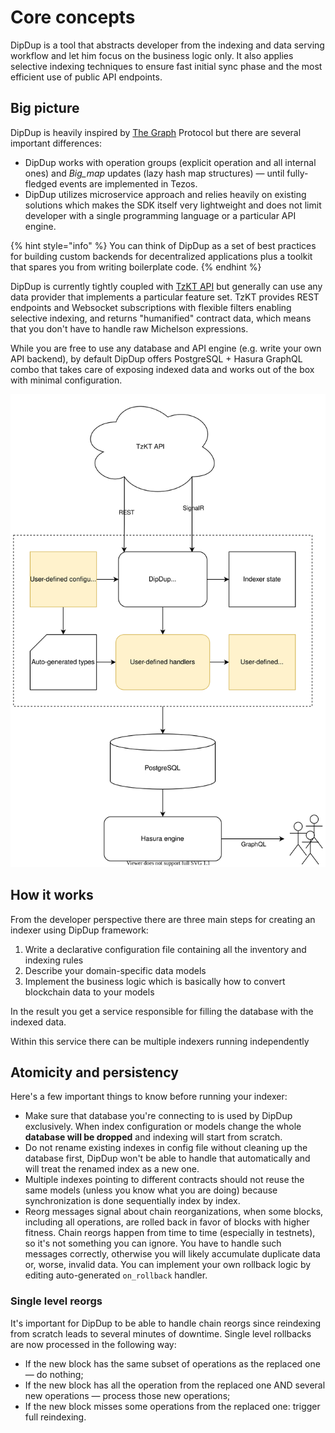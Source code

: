# Core concepts

DipDup is a tool that abstracts developer from the indexing and data serving workflow and let him focus on the business logic only. It also applies selective indexing techniques to ensure fast initial sync phase and the most efficient use of public API endpoints.

## Big picture

DipDup is heavily inspired by [The Graph](https://thegraph.com/) Protocol but there are several important differences:

* DipDup works with operation groups \(explicit operation and all internal ones\) and _Big\_map_ updates \(lazy hash map structures\) — until fully-fledged events are implemented in Tezos.
* DipDup utilizes microservice approach and relies heavily on existing solutions which makes the SDK itself very lightweight and does not limit developer with a single programming language or a particular API engine.

{% hint style="info" %}
You can think of DipDup as a set of best practices for building custom backends for decentralized applications plus a toolkit that spares you from writing boilerplate code.
{% endhint %}

DipDup is currently tightly coupled with [TzKT API](http://api.tzkt.io/) but generally can use any data provider that implements a particular feature set. TzKT provides REST endpoints and Websocket subscriptions with flexible filters enabling selective indexing, and returns "humanified" contract data, which means that you don't have to handle raw Michelson expressions.

While you are free to use any database and API engine \(e.g. write your own API backend\), by default DipDup offers PostgreSQL + Hasura GraphQL combo that takes care of exposing indexed data and works out of the box with minimal configuration.

![Default DipDup setup and data flow](.gitbook/assets/dipdup.svg)

## How it works

From the developer perspective there are three main steps for creating an indexer using DipDup framework:

1. Write a declarative configuration file containing all the inventory and indexing rules
2. Describe your domain-specific data models
3. Implement the business logic which is basically how to convert blockchain data to your models

In the result you get a service responsible for filling the database with the indexed data.

Within this service there can be multiple indexers running independently

## Atomicity and persistency

Here's a few important things to know before running your indexer:

* Make sure that database you're connecting to is used by DipDup exclusively. When index configuration or models change the whole **database will be dropped** and indexing will start from scratch.
* Do not rename existing indexes in config file without cleaning up the database first, DipDup won't be able to handle that automatically and will treat the renamed index as a new one.
* Multiple indexes pointing to different contracts should not reuse the same models \(unless you know what you are doing\) because synchronization is done sequentially index by index.
* Reorg messages signal about chain reorganizations, when some blocks, including all operations, are rolled back in favor of blocks with higher fitness. Chain reorgs happen from time to time \(especially in testnets\), so it's not something you can ignore. You have to handle such messages correctly, otherwise you will likely accumulate duplicate data or, worse, invalid data. You can implement your own rollback logic by editing auto-generated `on_rollback` handler.

### Single level reorgs

It's important for DipDup to be able to handle chain reorgs since reindexing from scratch leads to several minutes of downtime. Single level rollbacks are now processed in the following way:

* If the new block has the same subset of operations as the replaced one — do nothing;
* If the new block has all the operation from the replaced one AND several new operations — process those new operations;
* If the new block misses some operations from the replaced one: trigger full reindexing.

